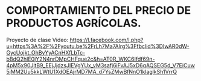 # COMPORTAMIENTO DEL PRECIO DE PRODUCTOS AGRÍCOLAS.

Proyecto de clase
Video:  https://l.facebook.com/l.php?u=https%3A%2F%2Fyoutu.be%2FrLh7Ma7Alrg%3Ffbclid%3DIwAR0dW-GycUojkt_OhByYyACnHXfLbTc-bBdQ2hlE0jY2N4nrDMpCHFque2c&h=AT0R_WKC6Ifdf69n-4pM5x90JjtB9_EEjJjdzsJIEVgYUx_vM3safj6iFvAJ5xD6qAQSEG5d_V7EiCuw5jMM2Uu5kkLWtU1XdOEAjrMD7MA_d7YsZMwBfNnO1klaglkSh1VrrQ
